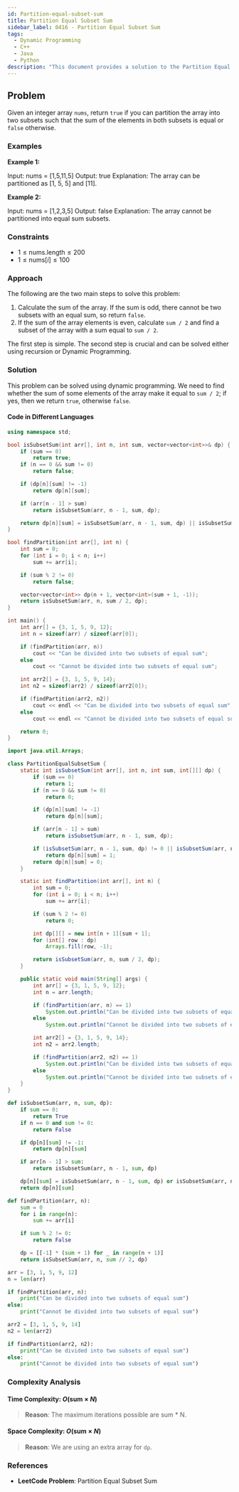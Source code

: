 ```yaml
---
id: Partition-equal-subset-sum
title: Partition Equal Subset Sum
sidebar_label: 0416 - Partition Equal Subset Sum
tags:
  - Dynamic Programming
  - C++
  - Java
  - Python
description: "This document provides a solution to the Partition Equal Subset Sum problem."
---
```


## Problem

Given an integer array `nums`, return `true` if you can partition the array into two subsets such that the sum of the elements in both subsets is equal or `false` otherwise.

### Examples

**Example 1:**

Input: nums = [1,5,11,5]
Output: true
Explanation: The array can be partitioned as [1, 5, 5] and [11].

**Example 2:**

Input: nums = [1,2,3,5]
Output: false
Explanation: The array cannot be partitioned into equal sum subsets.

### Constraints

- $1 \leq \text{nums.length} \leq 200$
- $1 \leq \text{nums}[i] \leq 100$

### Approach

The following are the two main steps to solve this problem:

1. Calculate the sum of the array. If the sum is odd, there cannot be two subsets with an equal sum, so return `false`.
2. If the sum of the array elements is even, calculate `sum / 2` and find a subset of the array with a sum equal to `sum / 2`.

The first step is simple. The second step is crucial and can be solved either using recursion or Dynamic Programming.

### Solution

This problem can be solved using dynamic programming. We need to find whether the sum of some elements of the array make it equal to `sum / 2`; if yes, then we return `true`, otherwise `false`.

#### Code in Different Languages

```cpp title="C++"
using namespace std;

bool isSubsetSum(int arr[], int n, int sum, vector<vector<int>>& dp) {
    if (sum == 0)
        return true;
    if (n == 0 && sum != 0)
        return false;

    if (dp[n][sum] != -1)
        return dp[n][sum];

    if (arr[n - 1] > sum)
        return isSubsetSum(arr, n - 1, sum, dp);

    return dp[n][sum] = isSubsetSum(arr, n - 1, sum, dp) || isSubsetSum(arr, n - 1, sum - arr[n - 1], dp);
}

bool findPartition(int arr[], int n) {
    int sum = 0;
    for (int i = 0; i < n; i++)
        sum += arr[i];

    if (sum % 2 != 0)
        return false;

    vector<vector<int>> dp(n + 1, vector<int>(sum + 1, -1));
    return isSubsetSum(arr, n, sum / 2, dp);
}

int main() {
    int arr[] = {3, 1, 5, 9, 12};
    int n = sizeof(arr) / sizeof(arr[0]);

    if (findPartition(arr, n))
        cout << "Can be divided into two subsets of equal sum";
    else
        cout << "Cannot be divided into two subsets of equal sum";

    int arr2[] = {3, 1, 5, 9, 14};
    int n2 = sizeof(arr2) / sizeof(arr2[0]);

    if (findPartition(arr2, n2))
        cout << endl << "Can be divided into two subsets of equal sum";
    else
        cout << endl << "Cannot be divided into two subsets of equal sum";

    return 0;
}
```

```java title="Java"
import java.util.Arrays;

class PartitionEqualSubsetSum {
    static int isSubsetSum(int arr[], int n, int sum, int[][] dp) {
        if (sum == 0)
            return 1;
        if (n == 0 && sum != 0)
            return 0;

        if (dp[n][sum] != -1)
            return dp[n][sum];

        if (arr[n - 1] > sum)
            return isSubsetSum(arr, n - 1, sum, dp);

        if (isSubsetSum(arr, n - 1, sum, dp) != 0 || isSubsetSum(arr, n - 1, sum - arr[n - 1], dp) != 0)
            return dp[n][sum] = 1;
        return dp[n][sum] = 0;
    }

    static int findPartition(int arr[], int n) {
        int sum = 0;
        for (int i = 0; i < n; i++)
            sum += arr[i];

        if (sum % 2 != 0)
            return 0;

        int dp[][] = new int[n + 1][sum + 1];
        for (int[] row : dp)
            Arrays.fill(row, -1);

        return isSubsetSum(arr, n, sum / 2, dp);
    }

    public static void main(String[] args) {
        int arr[] = {3, 1, 5, 9, 12};
        int n = arr.length;

        if (findPartition(arr, n) == 1)
            System.out.println("Can be divided into two subsets of equal sum");
        else
            System.out.println("Cannot be divided into two subsets of equal sum");

        int arr2[] = {3, 1, 5, 9, 14};
        int n2 = arr2.length;

        if (findPartition(arr2, n2) == 1)
            System.out.println("Can be divided into two subsets of equal sum");
        else
            System.out.println("Cannot be divided into two subsets of equal sum");
    }
}
```

```python title="Python"
def isSubsetSum(arr, n, sum, dp):
    if sum == 0:
        return True
    if n == 0 and sum != 0:
        return False

    if dp[n][sum] != -1:
        return dp[n][sum]

    if arr[n - 1] > sum:
        return isSubsetSum(arr, n - 1, sum, dp)

    dp[n][sum] = isSubsetSum(arr, n - 1, sum, dp) or isSubsetSum(arr, n - 1, sum - arr[n - 1], dp)
    return dp[n][sum]

def findPartition(arr, n):
    sum = 0
    for i in range(n):
        sum += arr[i]

    if sum % 2 != 0:
        return False

    dp = [[-1] * (sum + 1) for _ in range(n + 1)]
    return isSubsetSum(arr, n, sum // 2, dp)

arr = [3, 1, 5, 9, 12]
n = len(arr)

if findPartition(arr, n):
    print("Can be divided into two subsets of equal sum")
else:
    print("Cannot be divided into two subsets of equal sum")

arr2 = [3, 1, 5, 9, 14]
n2 = len(arr2)

if findPartition(arr2, n2):
    print("Can be divided into two subsets of equal sum")
else:
    print("Cannot be divided into two subsets of equal sum")
```

### Complexity Analysis

#### Time Complexity: $O(\text{sum} \times N)$

> **Reason**: The maximum iterations possible are sum \* N.

#### Space Complexity: $O(\text{sum} \times N)$

> **Reason**: We are using an extra array for `dp`.

### References

- **LeetCode Problem**: Partition Equal Subset Sum
